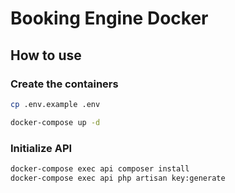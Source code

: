 # Booking Engine Docker
## How to use
### Create the containers
```bash
cp .env.example .env
```
```bash
docker-compose up -d
```
### Initialize API

```bash
docker-compose exec api composer install
docker-compose exec api php artisan key:generate
```

